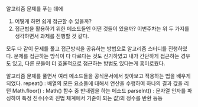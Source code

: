 알고리즘 문제를 푸는 데에
1. 어떻게 하면 쉽게 접근할 수 있을까?
2. 접근법을 활용하기 위한 메소드들엔 어떤 것들이 있을까?
이번주차는 위 두 가지를 생각하면서 과제를 진행할 것 같다.

모두 다 같이 문제를 풀고 접근방식을 공유하는 방법으로 알고리즘 스터디를 진행하였다.
문제를 접근하는 방식이 다 다르다는 것도 신기하였고
내가 간단하게 접근하는 경우도 있고, 다른 분들이 더 효율적으로 접근하는 방법도 있다는게 흥미로웠다.

알고리즘 문제를 풀면서 여러 메소드들을 공식문서에서 찾아보고 적용하는 법을 배우게되었다.
repeat() : 배열의 모든 요소들에 대해서 연산을 수행하여 하나의 결과 값을 리턴
Math.floor() : Math() 함수 중 반내림을 하는 메소드 
parseInt() : 문자열 인자를 파싱하여 특정 진수(수의 진법 체계에서 기준이 되는 값)의 정수를 반환
등등
